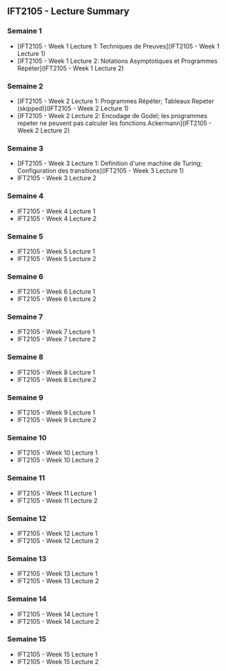 ## IFT2105 - Lecture Summary

### Semaine 1

- [IFT2105 - Week 1 Lecture 1: Techniques de Preuves](IFT2105 - Week 1 Lecture 1)
- [IFT2105 - Week 1 Lecture 2: Notations Asymptotiques et Programmes Répéter](IFT2105 - Week 1 Lecture 2)

### Semaine 2

- [IFT2105 - Week 2 Lecture 1: Programmes Répéter; Tableaux Repeter (skipped)](IFT2105 - Week 2 Lecture 1)
- [IFT2105 - Week 2 Lecture 2: Encodage de Godel; les programmes repeter ne peuvent pas calculer les fonctions Ackermann](IFT2105 - Week 2 Lecture 2)

### Semaine 3

- [IFT2105 - Week 3 Lecture 1: Definition d'une machine de Turing; Configuration des transitions](IFT2105 - Week 3 Lecture 1)
- IFT2105 - Week 3 Lecture 2

### Semaine 4

- IFT2105 - Week 4 Lecture 1
- IFT2105 - Week 4 Lecture 2

### Semaine 5

- IFT2105 - Week 5 Lecture 1
- IFT2105 - Week 5 Lecture 2

### Semaine 6

- IFT2105 - Week 6 Lecture 1
- IFT2105 - Week 6 Lecture 2

### Semaine 7

- IFT2105 - Week 7 Lecture 1
- IFT2105 - Week 7 Lecture 2

### Semaine 8

- IFT2105 - Week 8 Lecture 1
- IFT2105 - Week 8 Lecture 2

### Semaine 9

- IFT2105 - Week 9 Lecture 1
- IFT2105 - Week 9 Lecture 2

### Semaine 10

- IFT2105 - Week 10 Lecture 1
- IFT2105 - Week 10 Lecture 2

### Semaine 11

- IFT2105 - Week 11 Lecture 1
- IFT2105 - Week 11 Lecture 2

### Semaine 12

- IFT2105 - Week 12 Lecture 1
- IFT2105 - Week 12 Lecture 2

### Semaine 13

- IFT2105 - Week 13 Lecture 1
- IFT2105 - Week 13 Lecture 2

### Semaine 14

- IFT2105 - Week 14 Lecture 1
- IFT2105 - Week 14 Lecture 2

### Semaine 15

- IFT2105 - Week 15 Lecture 1
- IFT2105 - Week 15 Lecture 2

